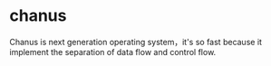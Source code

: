 # chanus
Chanus is next generation operating system，it's so fast because it implement the separation of data flow and control flow.
